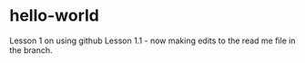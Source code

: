 # hello-world
Lesson 1 on using github
Lesson 1.1 - now making edits to the read me file in the branch.
